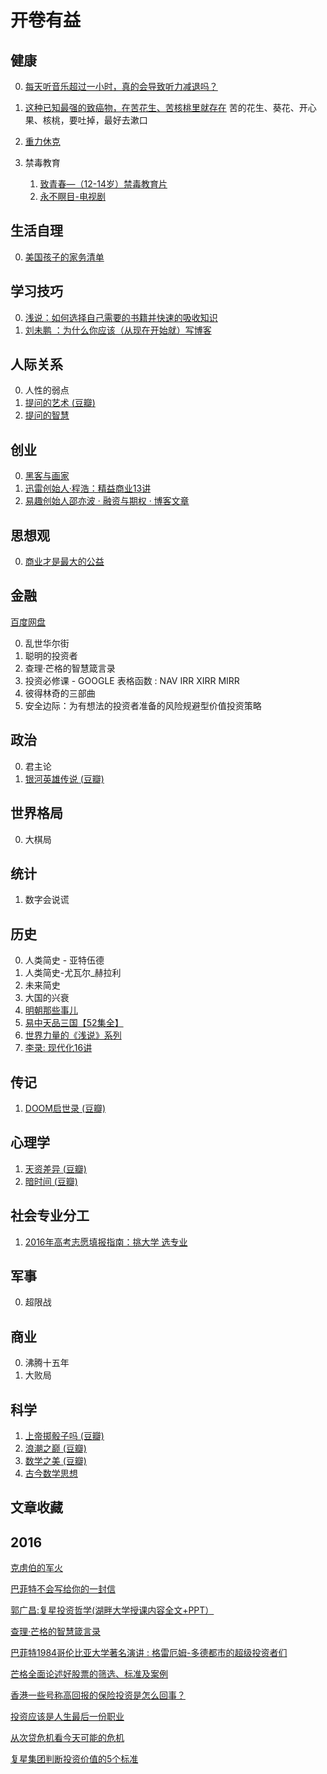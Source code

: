 # 开卷有益

## 健康 

0.  [每天听音乐超过一小时，真的会导致听力减退吗？](http://link.zhihu.com/?target=http%3A//t.cn/RxcG1tr)

0.  [这种已知最强的致癌物，在苦花生、苦核桃里就存在](http://daily.zhihu.com/story/7935870)
    苦的花生、葵花、开心果、核桃，要吐掉，最好去漱口

0.  [重力休克](http://link.zhihu.com/?target=http%3A//baike.baidu.com/item/%25E9%2587%258D%25E5%258A%259B%25E4%25BC%2591%25E5%2585%258B)

0.  禁毒教育
    1.  [致青春—（12-14岁）禁毒教育片](http://link.zhihu.com/?target=http%3A//www.iqiyi.com/w_19rt0krp89.html)
    2.  [永不瞑目-电视剧](http://link.zhihu.com/?target=http%3A//www.iqiyi.com/a_19rrj6umz9.html%3Fvfm%3D2008_aldbd)


## 生活自理

0.  [美国孩子的家务清单](http://link.zhihu.com/?target=http%3A//weibo.com/ttarticle/p/show%3Fid%3D2309404007001419054243)

## 学习技巧

0.  [浅说：如何选择自己需要的书籍并快速的吸收知识](http://link.zhihu.com/?target=http%3A//tieba.baidu.com/p/3410611814%3Fsee_lz%3D1)
0.  [刘未鹏 ：为什么你应该（从现在开始就）写博客](http://link.zhihu.com/?target=http%3A//mindhacks.cn/2009/02/15/why-you-should-start-blogging-now/)

## 人际关系

0.  人性的弱点
0.  [提问的艺术 (豆瓣)](http://link.zhihu.com/?target=https%3A//book.douban.com/subject/25806793/)
0. [提问的智慧](http://link.zhihu.com/?target=https%3A//github.com/ryanhanwu/How-To-Ask-Questions-The-Smart-Way)

##  创业

0.  [黑客与画家](http://link.zhihu.com/?target=https%3A//read.douban.com/ebook/387525/%3Fdcs%3Dsubject-rec%26dcm%3Ddouban%26dct%3D1152971)
0.  [迅雷创始人·程浩：精益商业13讲](http://link.zhihu.com/?target=http%3A//t.cn/R0zt8jl)
0. [易趣创始人邵亦波 · 融资与期权 · 博客文章](http://t.cn/hBt49m)

## 思想观

0.  [商业才是最大的公益](http://link.zhihu.com/?target=http%3A//mp.weixin.qq.com/s%3F__biz%3DMzIwMDk5MjYzMQ%3D%3D%26mid%3D2247486087%26idx%3D2%26sn%3D9fef14e738c955ffb6e10439c5468fa9%26scene%3D0%23wechat_redirect)

## 金融

[百度网盘](https://pan.baidu.com/s/1dFgtWWT)

0. 乱世华尔街
0. 聪明的投资者
0. 查理·芒格的智慧箴言录
0. 投资必修课 - GOOGLE 表格函数 : NAV IRR XIRR MIRR  
0. 彼得林奇的三部曲
0. 安全边际：为有想法的投资者准备的风险规避型价值投资策略

## 政治

0.  君主论
0.  [银河英雄传说 (豆瓣)](http://link.zhihu.com/?target=https%3A//book.douban.com/subject/1418999/)

##  世界格局

0.  大棋局  

##  统计

1.  数字会说谎

## 历史

0.  人类简史 - 亚特伍德  
0.  人类简史-尤瓦尔_赫拉利  
0.  未来简史
0.  大国的兴衰
0.  [明朝那些事儿](http://link.zhihu.com/?target=https%3A//book.douban.com/subject/7163250/)
0.  [易中天品三国【52集全】](http://link.zhihu.com/?target=http%3A//www.bilibili.com/video/av469132/)
0.  [世界力量的《浅说》系列](https://www.zhihu.com/question/49453215)
0.  [李录: 现代化16讲](http://link.zhihu.com/?target=https%3A//www.huxiu.com/member/332940.html)

## 传记  

1.  [DOOM启世录 (豆瓣)](http://link.zhihu.com/?target=https%3A//book.douban.com/subject/1152971/)

## 心理学

1.  [天资差异 (豆瓣)](http://link.zhihu.com/?target=http%3A//t.cn/Rq6JpVW)
2.  [暗时间 (豆瓣)](http://link.zhihu.com/?target=https%3A//book.douban.com/subject/6709809/)

## 社会专业分工  

1.  [2016年高考志愿填报指南：挑大学 选专业](http://link.zhihu.com/?target=https%3A//item.jd.com/11904403.html)

## 军事

0.  超限战

##  商业

0.  沸腾十五年
0.  大败局

##  科学

1.  [上帝掷骰子吗 (豆瓣)](http://link.zhihu.com/?target=https%3A//book.douban.com/subject/1467022/)
2.  [浪潮之巅 (豆瓣)](http://link.zhihu.com/?target=https%3A//book.douban.com/subject/6709783/)
3.  [数学之美 (豆瓣)](http://link.zhihu.com/?target=https%3A//book.douban.com/subject/10750155/)
4.  [古今数学思想](http://link.zhihu.com/?target=https%3A//book.douban.com/series/21993)

## 文章收藏

## 2016

[克虏伯的军火](http://link.zhihu.com/?target=https%3A//book.douban.com/subject/20388325/)

[巴菲特不会写给你的一封信](http://link.zhihu.com/?target=https%3A//xueqiu.com/5780378715/79806017)

[郭广昌:复星投资哲学(湖畔大学授课内容全文+PPT）](http://t.cn/RSTBDNV)

[查理·芒格的智慧箴言录](http://link.zhihu.com/?target=https%3A//pan.baidu.com/s/1nvz1FW9)

[巴菲特1984哥伦比亚大学著名演讲 : 格雷厄姆-多德都市的超级投资者们](http://link.zhihu.com/?target=https%3A//www.douban.com/note/346297653/)

[芒格全面论述好股票的筛选、标准及案例](http://link.zhihu.com/?target=http%3A//blog.sina.com.cn/s/blog_80b52cc70102wpdt.html)

[香港一些号称高回报的保险投资是怎么回事？](https://www.zhihu.com/question/24431081/answer/115929304)

[投资应该是人生最后一份职业](http://link.zhihu.com/?target=http%3A//finance.qq.com/a/20160209/006825.htm)

[从次贷危机看今天可能的危机](http://link.zhihu.com/?target=http%3A//jnfq.baijia.baidu.com/article/321677)

[复星集团判断投资价值的5个标准](http://link.zhihu.com/?target=https%3A//xueqiu.com/6722704172/79604174)
